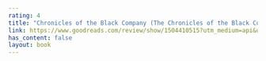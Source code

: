 ```yaml
---
rating: 4
title: "Chronicles of the Black Company (The Chronicles of the Black Company, #1-3)"
link: https://www.goodreads.com/review/show/1504410515?utm_medium=api&utm_source=rss
has_content: false
layout: book
---
```

